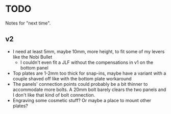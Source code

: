 # TODO

Notes for "next time".

## v2

* I need at least 5mm, maybe 10mm, more height, to fit some of my levers like the Nobi Bullet
    * I couldn't even fit a JLF without the compensations in v1 on the bottom panel
* Top plates are 1-2mm too thick for snap-ins, maybe have a variant with a couple shaved off like with the bottom plate
  workaround
* The panels' connection points could probably be a bit thinner to accommodate more bolts. A 20mm bolt barely clears the
  two panels and I don't like that kind of bolt connection.
* Engraving some cosmetic stuff? Or maybe a place to mount other plates?
